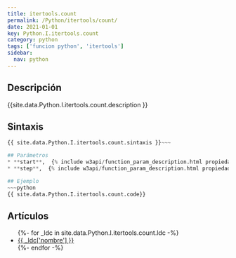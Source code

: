 ```yaml
---
title: itertools.count
permalink: /Python/itertools/count/
date: 2021-01-01
key: Python.I.itertools.count
category: python
tags: ['funcion python', 'itertools']
sidebar: 
  nav: python
---
```


## Descripción
{{site.data.Python.I.itertools.count.description }}

## Sintaxis
~~~python
{{ site.data.Python.I.itertools.count.sintaxis }}~~~

## Parámetros
* **start**,  {% include w3api/function_param_description.html propiedad=site.data.Python.I.itertools.count valor="start" %}
* **step**,  {% include w3api/function_param_description.html propiedad=site.data.Python.I.itertools.count valor="step" %}

## Ejemplo
~~~python
{{ site.data.Python.I.itertools.count.code}}
~~~

## Artículos
<ul>
{%- for _ldc in site.data.Python.I.itertools.count.ldc -%}
   <li>
       <a href="{{_ldc['url'] }}">{{ _ldc['nombre'] }}</a>
   </li>
{%- endfor -%}
</ul>
